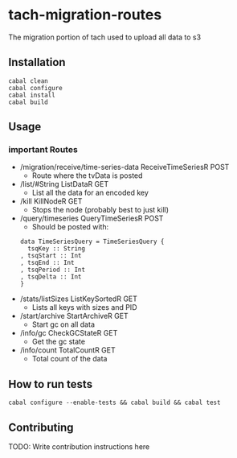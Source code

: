 # tach-migration-routes

The migration portion of tach used to upload all data to s3

## Installation

```
cabal clean
cabal configure
cabal install
cabal build
```

## Usage

### important Routes
* /migration/receive/time-series-data ReceiveTimeSeriesR POST
  * Route where the tvData is posted
* /list/#String ListDataR GET
  * List all the data for an encoded key
* /kill KillNodeR GET
  * Stops the node (probably best to just kill)
* /query/timeseries QueryTimeSeriesR POST
  * Should be posted with:
  ```
  data TimeSeriesQuery = TimeSeriesQuery {
    tsqKey :: String
  , tsqStart :: Int
  , tsqEnd :: Int
  , tsqPeriod :: Int
  , tsqDelta :: Int
  }
  ```
* /stats/listSizes ListKeySortedR GET
  * Lists all keys with sizes and PID
* /start/archive StartArchiveR GET
  * Start gc on all data
* /info/gc CheckGCStateR GET
  * Get the gc state
* /info/count TotalCountR GET
  * Total count of the data


## How to run tests

```
cabal configure --enable-tests && cabal build && cabal test
```

## Contributing

TODO: Write contribution instructions here

